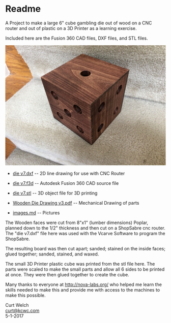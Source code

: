 # Readme

A Project to make a large 6" cube gambling die out of wood on a CNC router and out of plastic on a 3D Printer as a learning exercise.

Included here are the Fusion 360 CAD files, DXF files, and STL files.

![die](images/IMG_5716.jpg)

* <a href="die v7.dxf">die v7.dxf</a> -- 2D line drawing for use with CNC Router

* <a href="die v7.f3d">die v7.f3d</a> -- Autodesk Fusion 360 CAD source file

* <a href="die v7.stl">die v7.stl</a> -- 3D object file for 3D printing

* <a href="Wooden Die Drawing v3.pdf">Wooden Die Drawing v3.pdf</a> -- Mechanical Drawing of parts

* [images.md](images.md) -- Pictures

The Wooden faces were cut from 8"x1" (lumber dimensions) Poplar, planned down to the 1/2" thickness and then cut on a ShopSabre cnc router.  The "die v7.dxf" file here was used with the Vcarve Software to program the ShopSabre.

The resulting board was then cut apart; sanded; stained on the inside faces; glued together; sanded, stained, and waxed.

The small 3D Printer plastic cube was printed from the stl file here.  The parts were scaled to make the small parts and allow all 6 sides to be printed at once.  They were then glued together to create the cube.

Many thanks to everyone at http://nova-labs.org/ who helped me learn the skills needed to make this and provide me with access to the machines to make this possible.

Curt Welch<br>
curt@kcwc.com<br>
5-1-2017


